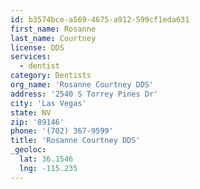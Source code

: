 ```yaml
---
id: b3574bce-a569-4675-a912-599cf1eda631
first_name: Rosanne
last_name: Courtney
license: DDS
services:
  - dentist
category: Dentists
org_name: 'Rosanne Courtney DDS'
address: '2540 S Torrey Pines Dr'
city: 'Las Vegas'
state: NV
zip: '89146'
phone: '(702) 367-9599'
title: 'Rosanne Courtney DDS'
_geoloc:
  lat: 36.1546
  lng: -115.235
---
```

